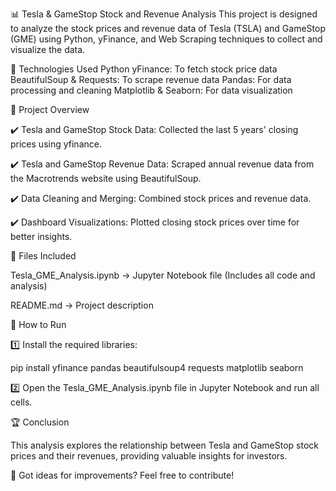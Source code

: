 📊 Tesla & GameStop Stock and Revenue Analysis
This project is designed to analyze the stock prices and revenue data of Tesla (TSLA) and GameStop (GME) using Python, yFinance, and Web Scraping techniques to collect and visualize the data.

🚀 Technologies Used
Python
yFinance: To fetch stock price data
BeautifulSoup & Requests: To scrape revenue data
Pandas: For data processing and cleaning
Matplotlib & Seaborn: For data visualization

📌 Project Overview

✔️ Tesla and GameStop Stock Data: Collected the last 5 years' closing prices using yfinance.

✔️ Tesla and GameStop Revenue Data: Scraped annual revenue data from the Macrotrends website using BeautifulSoup.

✔️ Data Cleaning and Merging: Combined stock prices and revenue data.

✔️ Dashboard Visualizations: Plotted closing stock prices over time for better insights.


📁 Files Included

Tesla_GME_Analysis.ipynb → Jupyter Notebook file (Includes all code and analysis)

README.md → Project description

📜 How to Run

1️⃣ Install the required libraries:

pip install yfinance pandas beautifulsoup4 requests matplotlib seaborn

2️⃣ Open the Tesla_GME_Analysis.ipynb file in Jupyter Notebook and run all cells.

🏆 Conclusion

This analysis explores the relationship between Tesla and GameStop stock prices and their revenues, providing valuable insights for investors.

📌 Got ideas for improvements? Feel free to contribute!
